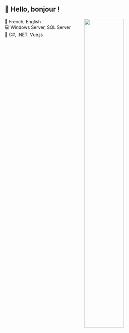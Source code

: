 ## 👋 Hello, bonjour !

<img align="right" width="50%" src="https://github-readme-stats.vercel.app/api?username=alexsaesee&theme=github_dark&show_icons=true&hide_title=true&hide_border=true&include_all_commits=true&count_private=true&hide=prs,issues">

💬 French, English  
💻 Windows Server, SQL Server  
🧰 C#, .NET, Vue.js  
